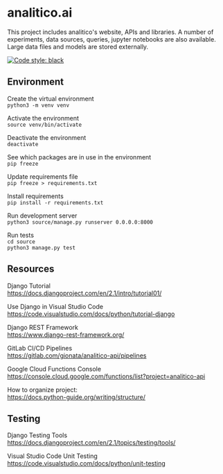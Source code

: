 # analitico.ai

This project includes analitico's website, APIs and libraries. A number of experiments, data sources, queries, jupyter notebooks are also available. Large data files and models are stored externally. 
  
 <a href="https://github.com/ambv/black"><img alt="Code style: black" src="https://img.shields.io/badge/code%20style-black-000000.svg"></a>
 
Environment
---

Create the virtual environment   
`python3 -m venv venv`   

Activate the environment   
`source venv/bin/activate`   

Deactivate the environment  
`deactivate`   

See which packages are in use in the environment  
`pip freeze`  

Update requirements file  
`pip freeze > requirements.txt`

Install requirements   
`pip install -r requirements.txt`

Run development server   
`python3 source/manage.py runserver 0.0.0.0:8000`

Run tests  
`cd source`  
`python3 manage.py test`  


Resources
---  

Django Tutorial  
https://docs.djangoproject.com/en/2.1/intro/tutorial01/   

Use Django in Visual Studio Code  
https://code.visualstudio.com/docs/python/tutorial-django  

Django REST Framework   
https://www.django-rest-framework.org/  

GitLab CI/CD Pipelines    
https://gitlab.com/gionata/analitico-api/pipelines

Google Cloud Functions Console   
https://console.cloud.google.com/functions/list?project=analitico-api

How to organize project:   
https://docs.python-guide.org/writing/structure/


Testing
---  

Django Testing Tools     
https://docs.djangoproject.com/en/2.1/topics/testing/tools/  

Visual Studio Code Unit Testing    
https://code.visualstudio.com/docs/python/unit-testing